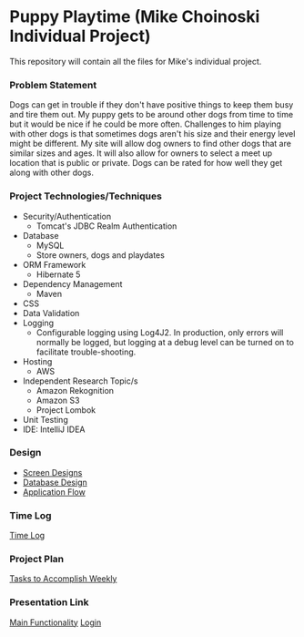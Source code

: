 # Puppy Playtime (Mike Choinoski Individual Project)

This repository will contain all the files for Mike's individual project.

### Problem Statement

Dogs can get in trouble if they don't have positive things to keep them busy and tire them out. My puppy gets to be around other dogs from time to time but it would be nice if he could be more often. Challenges to him playing with other dogs is that sometimes dogs aren't his size and their energy level might be different. My site will allow dog owners to find other dogs that are similar sizes and ages. It will also allow for owners to select a meet up location that is public or private. Dogs can be rated for how well they get along with other dogs. 

### Project Technologies/Techniques 

* Security/Authentication
  * Tomcat's JDBC Realm Authentication
* Database
  * MySQL
  * Store owners, dogs and playdates
* ORM Framework
  * Hibernate 5
* Dependency Management
  * Maven
* CSS 
* Data Validation
* Logging
  * Configurable logging using Log4J2. In production, only errors will normally be logged, but logging at a debug level can be turned on to facilitate trouble-shooting. 
* Hosting
  * AWS
* Independent Research Topic/s
  * Amazon Rekognition
  * Amazon S3
  * Project Lombok
* Unit Testing
* IDE: IntelliJ IDEA


### Design

* [Screen Designs](ScreenDesigns.md)
* [Database Design](DatabaseDesign.md)
* [Application Flow](ApplicationFlow.md)

### Time Log

[Time Log](TimeLog.md)

### Project Plan
[Tasks to Accomplish Weekly](ProjectPlan.md)

### Presentation Link
[Main Functionality](https://youtu.be/wOW_oLgh3ZU)
[Login](https://youtu.be/Yfj9Nq-dhhM)
